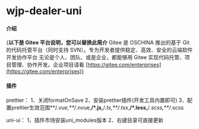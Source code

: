 # wjp-dealer-uni

#### 介绍
{**以下是 Gitee 平台说明，您可以替换此简介**
Gitee 是 OSCHINA 推出的基于 Git 的代码托管平台（同时支持 SVN）。专为开发者提供稳定、高效、安全的云端软件开发协作平台
无论是个人、团队、或是企业，都能够用 Gitee 实现代码托管、项目管理、协作开发。企业项目请看 [https://gitee.com/enterprises](https://gitee.com/enterprises)}



#### 插件

prettier：
	1、关闭formatOnSave
	2、安装prettier插件(开发工具内置即可)
	3、配置prettier生效范围**/*.vue,**/*.nvue,**/*.js,**/*.ts,**/*.tsx,**/*.less,**/*.scss,**/*.scss
	
uni-ui：
	1、插件市场安装uni_modules版本
	2、右键目录可直接更新